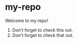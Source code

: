 # my-repo

Welcome to my repo!

1. Don't forget to check this out.
2. Don't forget to check that out.
